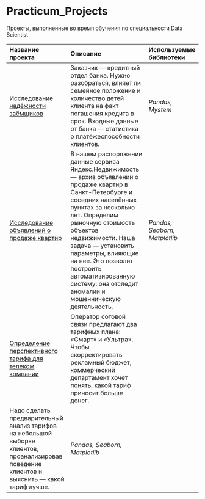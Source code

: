 # Practicum_Projects
Проекты, выполненные во время обучения по специальности Data Scientist

| Название проекта | Описание | Используемые библиотеки | 
| :---------------------- | :---------------------- | :---------------------- |
| [Исследование надёжности заёмщиков](Project_1) | Заказчик — кредитный отдел банка. Нужно разобраться, влияет ли семейное положение и количество детей клиента на факт погашения кредита в срок. Входные данные от банка — статистика о платёжеспособности клиентов.| *Pandas, Mystem* |
| [Исследование объявлений о продаже квартир](Project_2) | В нашем распоряжении данные сервиса Яндекс.Недвижимость — архив объявлений о продаже квартир в Санкт-Петербурге и соседних населённых пунктах за несколько лет. Определим  рыночную стоимость объектов недвижимости. Наша задача — установить параметры, влияющие на нее. Это позволит построить автоматизированную систему: она отследит аномалии и мошенническую деятельность.| *Pandas, Seaborn, Matplotlib* |
| [Определение перспективного тарифа для телеком компании](Project_3) | Оператор сотовой связи предлагают два тарифных плана: «Смарт» и «Ультра». Чтобы скорректировать рекламный бюджет, коммерческий департамент хочет понять, какой тариф приносит больше денег.
Надо сделать предварительный анализ тарифов на небольшой выборке клиентов, проанализировав поведение клиентов и выяснить — какой тариф лучше.| *Pandas, Seaborn, Matplotlib* |

